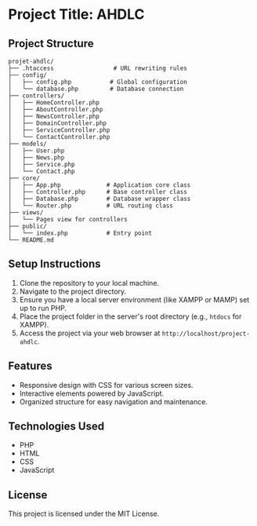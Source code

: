 # Project Title: AHDLC 

## Project Structure
```
projet-ahdlc/
├── .htaccess                 # URL rewriting rules
├── config/
│   ├── config.php           # Global configuration
│   └── database.php         # Database connection
├── controllers/
│   ├── HomeController.php
│   ├── AboutController.php
│   ├── NewsController.php
│   ├── DomainController.php
│   ├── ServiceController.php
│   └── ContactController.php
├── models/
│   ├── User.php
│   ├── News.php
│   ├── Service.php
│   └── Contact.php
├── core/
│   ├── App.php             # Application core class
│   ├── Controller.php      # Base controller class
│   ├── Database.php        # Database wrapper class
│   └── Router.php          # URL routing class
├── views/
│   └── Pages view for controllers
├── public/
│   └── index.php           # Entry point
└── README.md

```

## Setup Instructions
1. Clone the repository to your local machine.
2. Navigate to the project directory.
3. Ensure you have a local server environment (like XAMPP or MAMP) set up to run PHP.
4. Place the project folder in the server's root directory (e.g., `htdocs` for XAMPP).
5. Access the project via your web browser at `http://localhost/project-ahdlc`.

## Features
- Responsive design with CSS for various screen sizes.
- Interactive elements powered by JavaScript.
- Organized structure for easy navigation and maintenance.

## Technologies Used
- PHP
- HTML
- CSS
- JavaScript

## License
This project is licensed under the MIT License.
